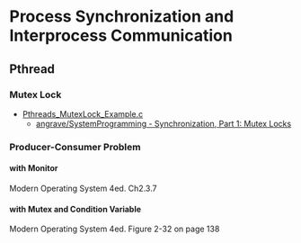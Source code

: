 # Process Synchronization and Interprocess Communication

## Pthread

### Mutex Lock

* [Pthreads_MutexLock_Example.c](Pthreads_MutexLock_Example.c)
  * [angrave/SystemProgramming - Synchronization, Part 1: Mutex Locks](https://github.com/angrave/SystemProgramming/wiki/Synchronization,-Part-1:-Mutex-Locks)

### Producer-Consumer Problem

#### with Monitor

Modern Operating System 4ed. Ch2.3.7

#### with Mutex and Condition Variable

Modern Operating System 4ed. Figure 2-32 on page 138
